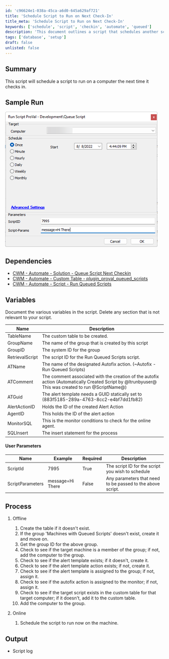 ```yaml
---
id: 'c96624e1-038a-45ca-a6d0-645a629af721'
title: 'Schedule Script to Run on Next Check-In'
title_meta: 'Schedule Script to Run on Next Check-In'
keywords: ['schedule', 'script', 'checkin', 'automate', 'queued']
description: 'This document outlines a script that schedules another script to run on a computer during its next check-in with the system. It includes details on dependencies, variables, user parameters, and processes involved in setting up the scheduled script.'
tags: ['database', 'setup']
draft: false
unlisted: false
---
```


## Summary

This script will schedule a script to run on a computer the next time it checks in.

## Sample Run

![Sample Run](../../../static/img/Queue-Script/image_1.png)

## Dependencies

- [CWM - Automate - Solution - Queue Script Next Checkin](<../../solutions/Queue Script Next Checkin.md>)
- [CWM - Automate - Custom Table - plugin_proval_queued_scripts](<../tables/plugin_proval_queued_scripts.md>)
- [CWM - Automate - Script - Run Queued Scripts](<./Run Queued Scripts.md>)

## Variables

Document the various variables in the script. Delete any section that is not relevant to your script.

| Name             | Description                                                                 |
|------------------|-----------------------------------------------------------------------------|
| TableName        | The custom table to be created.                                            |
| GroupName        | The name of the group that is created by this script                       |
| GroupID          | The system ID for the group                                                |
| RetrievalScript   | The script ID for the Run Queued Scripts script.                          |
| ATName           | The name of the designated Autofix action. (~Autofix - Run Queued Scripts)|
| ATComment        | The comment associated with the creation of the autofix action (Automatically Created Script by @ltrunbyuser@ This was created to run @ScriptName@) |
| ATGuid           | The alert template needs a GUID statically set to (883f5185-289a-4763-8cc2-e4bf7dd1fb82) |
| AlertActionID    | Holds the ID of the created Alert Action                                    |
| AgentID          | This holds the ID of the alert action                                       |
| MonitorSQL       | This is the monitor conditions to check for the online agent.              |
| SQLInsert        | The insert statement for the process                                        |

#### User Parameters

| Name               | Example           | Required | Description                                                      |
|--------------------|-------------------|----------|------------------------------------------------------------------|
| ScriptId           | 7995              | True     | The script ID for the script you wish to schedule                |
| ScriptParameters    | message=Hi There  | False    | Any parameters that need to be passed to the above script.       |

## Process

1. Offline
   1. Create the table if it doesn't exist.
   2. If the group 'Machines with Queued Scripts' doesn't exist, create it and move on.
   3. Get the group ID for the above group.
   4. Check to see if the target machine is a member of the group; if not, add the computer to the group.
   5. Check to see if the alert template exists; if it doesn't, create it.
   6. Check to see if the alert template action exists; if not, create it.
   7. Check to see if the alert template is assigned to the group; if not, assign it.
   8. Check to see if the autofix action is assigned to the monitor; if not, assign it.
   9. Check to see if the target script exists in the custom table for that target computer; if it doesn't, add it to the custom table.
   10. Add the computer to the group.

2. Online
   1. Schedule the script to run now on the machine.

## Output

- Script log

